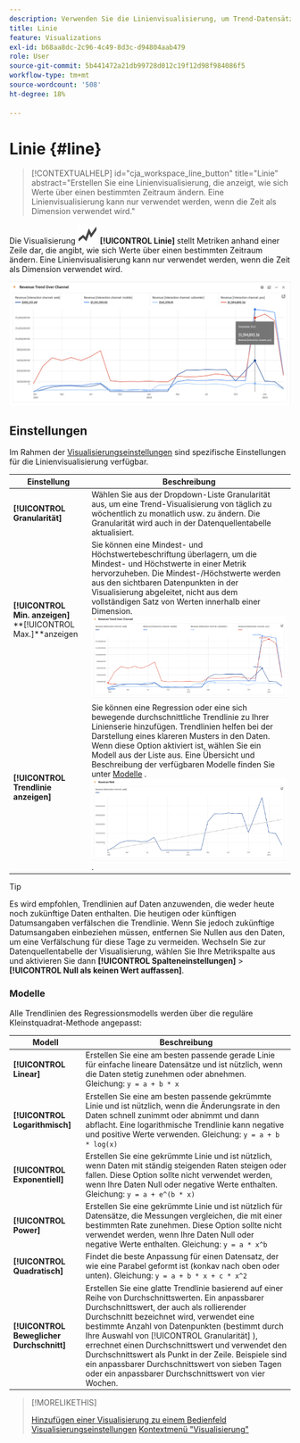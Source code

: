 ```yaml
---
description: Verwenden Sie die Linienvisualisierung, um Trend-Datensätze (zeitbasiert) darzustellen.
title: Linie
feature: Visualizations
exl-id: b68aa8dc-2c96-4c49-8d3c-d94804aab479
role: User
source-git-commit: 5b441472a21db99728d012c19f12d98f984086f5
workflow-type: tm+mt
source-wordcount: '508'
ht-degree: 18%

---
```


# Linie {#line}

<!-- markdownlint-disable MD034 -->

>[!CONTEXTUALHELP]
>id="cja_workspace_line_button"
>title="Linie"
>abstract="Erstellen Sie eine Linienvisualisierung, die anzeigt, wie sich Werte über einen bestimmten Zeitraum ändern. Eine Linienvisualisierung kann nur verwendet werden, wenn die Zeit als Dimension verwendet wird."

<!-- markdownlint-enable MD034 -->


Die Visualisierung ![GraphTrend](/help/assets/icons/GraphTrend.svg) **[!UICONTROL Linie]** stellt Metriken anhand einer Zeile dar, die angibt, wie sich Werte über einen bestimmten Zeitraum ändern. Eine Linienvisualisierung kann nur verwendet werden, wenn die Zeit als Dimension verwendet wird.

<!--
>[!NOTE]
>
>The Line visualization soon feature [intelligent captions](/help/analysis-workspace/visualizations/intelligent-captions.md).

The Line visualization represents metrics using a line to show how values change over a period of time. A line chart can be used only when time is used as a dimension.
-->

![Linienvisualisierung](assets/line-viz.png)


## Einstellungen

Im Rahmen der [Visualisierungseinstellungen](freeform-analysis-visualizations.md#settings) sind spezifische Einstellungen für die Linienvisualisierung verfügbar.

| Einstellung | Beschreibung |
|---|---|
| **[!UICONTROL Granularität]** | Wählen Sie aus der Dropdown-Liste Granularität aus, um eine Trend-Visualisierung von täglich zu wöchentlich zu monatlich usw. zu ändern. Die Granularität wird auch in der Datenquellentabelle aktualisiert. |
| **[!UICONTROL Min. anzeigen]** <br/>**[!UICONTROL Max.]**anzeigen | Sie können eine Mindest- und Höchstwertebeschriftung überlagern, um die Mindest- und Höchstwerte in einer Metrik hervorzuheben. Die Mindest-/Höchstwerte werden aus den sichtbaren Datenpunkten in der Visualisierung abgeleitet, nicht aus dem vollständigen Satz von Werten innerhalb einer Dimension.<br/>![Eine Überlagerung mit der minimalen und maximalen Wertebeschriftung.](assets/min-max-labels.png) |
| **[!UICONTROL Trendlinie anzeigen]** | Sie können eine Regression oder eine sich bewegende durchschnittliche Trendlinie zu Ihrer Linienserie hinzufügen. Trendlinien helfen bei der Darstellung eines klareren Musters in den Daten. Wenn diese Option aktiviert ist, wählen Sie ein Modell aus der Liste aus. Eine Übersicht und Beschreibung der verfügbaren Modelle finden Sie unter [Modelle](#models) .<br/>![Lineare Trendlinie](assets/show-linear-trendline.png). |

>[!TIP]
>
>Es wird empfohlen, Trendlinien auf Daten anzuwenden, die weder heute noch zukünftige Daten enthalten. Die heutigen oder künftigen Datumsangaben verfälschen die Trendlinie. Wenn Sie jedoch zukünftige Datumsangaben einbeziehen müssen, entfernen Sie Nullen aus den Daten, um eine Verfälschung für diese Tage zu vermeiden. Wechseln Sie zur Datenquellentabelle der Visualisierung, wählen Sie Ihre Metrikspalte aus und aktivieren Sie dann **[!UICONTROL Spalteneinstellungen]** > **[!UICONTROL Null als keinen Wert auffassen]**.



### Modelle

Alle Trendlinien des Regressionsmodells werden über die reguläre Kleinstquadrat-Methode angepasst:

| Modell | Beschreibung |
| --- | --- |
| **[!UICONTROL Linear]** | Erstellen Sie eine am besten passende gerade Linie für einfache lineare Datensätze und ist nützlich, wenn die Daten stetig zunehmen oder abnehmen. Gleichung: `y = a + b * x` |
| **[!UICONTROL Logarithmisch]** | Erstellen Sie eine am besten passende gekrümmte Linie und ist nützlich, wenn die Änderungsrate in den Daten schnell zunimmt oder abnimmt und dann abflacht. Eine logarithmische Trendlinie kann negative und positive Werte verwenden. Gleichung: `y = a + b * log(x)` |
| **[!UICONTROL Exponentiell]** | Erstellen Sie eine gekrümmte Linie und ist nützlich, wenn Daten mit ständig steigenden Raten steigen oder fallen. Diese Option sollte nicht verwendet werden, wenn Ihre Daten Null oder negative Werte enthalten. Gleichung: `y = a + e^(b * x)` |
| **[!UICONTROL Power]** | Erstellen Sie eine gekrümmte Linie und ist nützlich für Datensätze, die Messungen vergleichen, die mit einer bestimmten Rate zunehmen. Diese Option sollte nicht verwendet werden, wenn Ihre Daten Null oder negative Werte enthalten. Gleichung: `y = a * x^b` |
| **[!UICONTROL Quadratisch]** | Findet die beste Anpassung für einen Datensatz, der wie eine Parabel geformt ist (konkav nach oben oder unten). Gleichung: `y = a + b * x + c * x^2` |
| **[!UICONTROL Beweglicher Durchschnitt]** | Erstellen Sie eine glatte Trendlinie basierend auf einer Reihe von Durchschnittswerten. Ein anpassbarer Durchschnittswert, der auch als rollierender Durchschnitt bezeichnet wird, verwendet eine bestimmte Anzahl von Datenpunkten (bestimmt durch Ihre Auswahl von [!UICONTROL Granularität] ), errechnet einen Durchschnittswert und verwendet den Durchschnittswert als Punkt in der Zeile. Beispiele sind ein anpassbarer Durchschnittswert von sieben Tagen oder ein anpassbarer Durchschnittswert von vier Wochen. |

>[!MORELIKETHIS]
>
>[Hinzufügen einer Visualisierung zu einem Bedienfeld](/help/analysis-workspace/visualizations/freeform-analysis-visualizations.md#add-visualizations-to-a-panel)
>[Visualisierungseinstellungen](/help/analysis-workspace/visualizations/freeform-analysis-visualizations.md#settings)
>[Kontextmenü &quot;Visualisierung&quot;](/help/analysis-workspace/visualizations/freeform-analysis-visualizations.md#context-menu)
>

